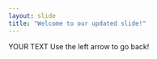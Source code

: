 ```yaml
---
layout: slide
title: "Welcome to our updated slide!"
---
```

YOUR TEXT
Use the left arrow to go back!